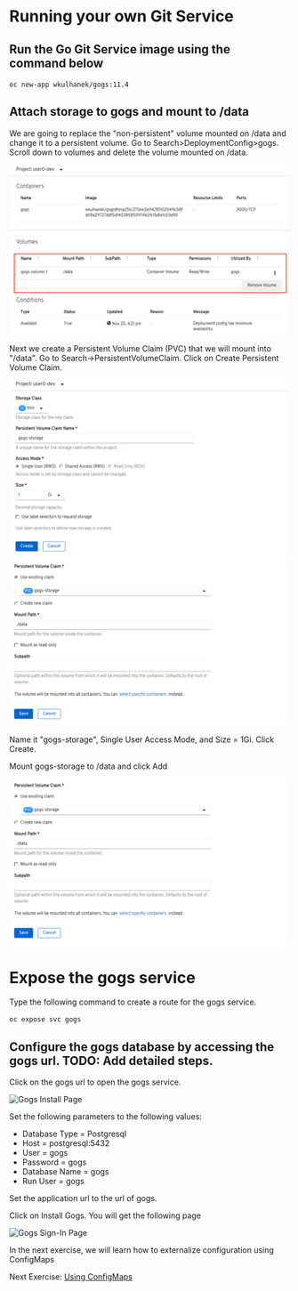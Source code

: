 # Running your own Git Service 
## Run the Go Git Service image using the command below

```
oc new-app wkulhanek/gogs:11.4
```

## Attach storage to gogs and mount to /data

We are going to replace the "non-persistent" volume mounted on /data and change it to a persistent volume. Go to Search>DeploymentConfig>gogs.  Scroll down to volumes and delete the volume mounted on /data.

![Delete Gogs Non-Persistent Volume](images/delete_gogs_volume_4.2.png)

Next we create a Persistent Volume Claim (PVC) that we will mount into "/data". Go to Search->PersistentVolumeClaim. Click on Create Persistent Volume Claim.

![Gogs Storage Details](images/gogs_storage_details_4.2.png)
![Add New Storage](images/create_persistent_volume_claim_4.2.png)

Name it "gogs-storage", Single User Access Mode, and Size = 1Gi. Click Create.

Mount gogs-storage to /data and click Add

![Create New Storage](images/add_gogs_storage2_4.2.png)

# Expose the gogs service 

Type the following command to create a route for the gogs service.

```
oc expose svc gogs
```

## Configure the gogs database by accessing the gogs url. TODO: Add detailed steps.
Click on the gogs url to open the gogs service.

![Gogs Install Page](images/gogs_install_page.png)

Set the following parameters to the following values:
- Database Type = Postgresql
- Host = postgresql:5432
- User = gogs
- Password = gogs
- Database Name = gogs
- Run User = gogs

Set the application url to the url of gogs.

Click on Install Gogs. You will get the following page

![Gogs Sign-In Page](images/gogs_sign_in_page.png)

In the next exercise, we will learn how to externalize configuration using ConfigMaps

Next Exercise: [Using ConfigMaps](04_using_config_maps.md)
